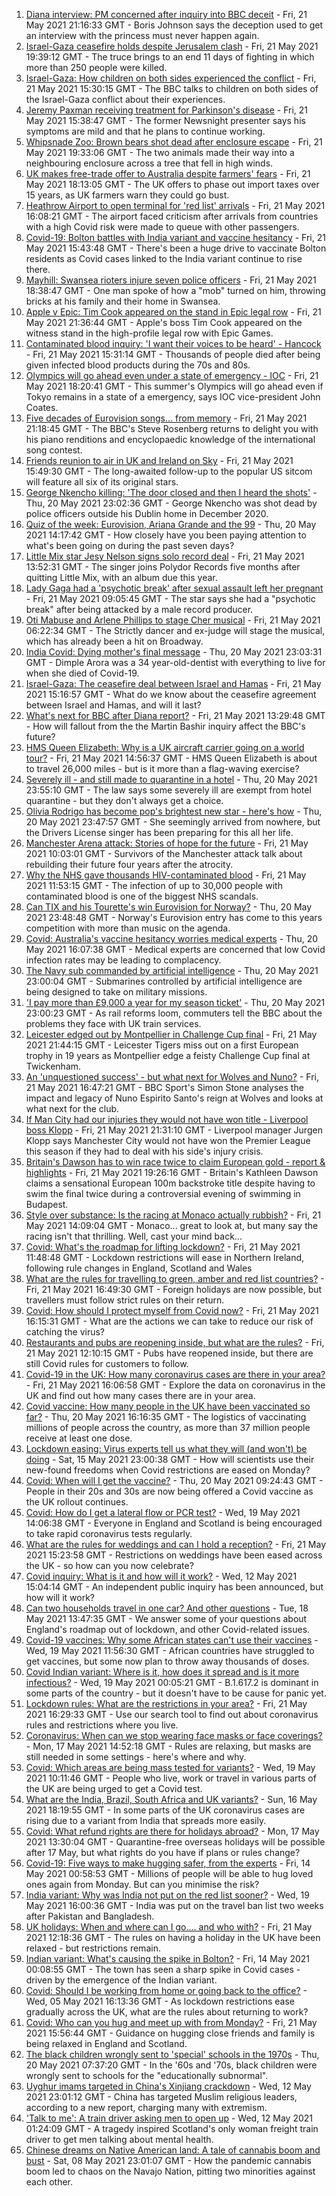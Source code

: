 1. [Diana interview: PM concerned after inquiry into BBC deceit](https://www.bbc.co.uk/news/uk-57200207) - Fri, 21 May 2021 21:16:33 GMT - Boris Johnson says the deception used to get an interview with the princess must never happen again.
2. [Israel-Gaza ceasefire holds despite Jerusalem clash](https://www.bbc.co.uk/news/world-middle-east-57195537) - Fri, 21 May 2021 19:39:12 GMT - The truce brings to an end 11 days of fighting in which more than 250 people were killed.
3. [Israel-Gaza: How children on both sides experienced the conflict](https://www.bbc.co.uk/news/world-middle-east-57203350) - Fri, 21 May 2021 15:30:15 GMT - The BBC talks to children on both sides of the Israel-Gaza conflict about their experiences.
4. [Jeremy Paxman receiving treatment for Parkinson's disease](https://www.bbc.co.uk/news/entertainment-arts-57206289) - Fri, 21 May 2021 15:38:47 GMT - The former Newsnight presenter says his symptoms are mild and that he plans to continue working.
5. [Whipsnade Zoo: Brown bears shot dead after enclosure escape](https://www.bbc.co.uk/news/uk-england-beds-bucks-herts-57207961) - Fri, 21 May 2021 19:33:06 GMT - The two animals made their way into a neighbouring enclosure across a tree that fell in high winds.
6. [UK makes free-trade offer to Australia despite farmers' fears](https://www.bbc.co.uk/news/uk-politics-57198607) - Fri, 21 May 2021 18:13:05 GMT - The UK offers to phase out import taxes over 15 years, as UK farmers warn they could go bust.
7. [Heathrow Airport to open terminal for 'red list' arrivals](https://www.bbc.co.uk/news/business-57206018) - Fri, 21 May 2021 16:08:21 GMT - The airport faced criticism after arrivals from countries with a high Covid risk were made to queue with other passengers.
8. [Covid-19: Bolton battles with India variant and vaccine hesitancy](https://www.bbc.co.uk/news/uk-57191667) - Fri, 21 May 2021 15:43:48 GMT - There's been a huge drive to vaccinate Bolton residents as Covid cases linked to the India variant continue to rise there.
9. [Mayhill: Swansea rioters injure seven police officers](https://www.bbc.co.uk/news/uk-wales-57197466) - Fri, 21 May 2021 18:38:47 GMT - One man spoke of how a "mob" turned on him, throwing bricks at his family and their home in Swansea.
10. [Apple v Epic: Tim Cook appeared on the stand in Epic legal row](https://www.bbc.co.uk/news/technology-57199547) - Fri, 21 May 2021 21:36:44 GMT - Apple's boss Tim Cook appeared on the witness stand in the high-profile legal row with Epic Games.
11. [Contaminated blood inquiry: 'I want their voices to be heard' - Hancock](https://www.bbc.co.uk/news/health-57190095) - Fri, 21 May 2021 15:31:14 GMT - Thousands of people died after being given infected blood products during the 70s and 80s.
12. [Olympics will go ahead even under a state of emergency - IOC](https://www.bbc.co.uk/sport/olympics/57206885) - Fri, 21 May 2021 18:20:41 GMT - This summer's Olympics will go ahead even if Tokyo remains in a state of a emergency, says IOC vice-president John Coates.
13. [Five decades of Eurovision songs... from memory](https://www.bbc.co.uk/news/world-middle-east-57206431) - Fri, 21 May 2021 21:18:45 GMT - The BBC's Steve Rosenberg returns to delight you with his piano renditions and encyclopaedic knowledge of the international song contest.
14. [Friends reunion to air in UK and Ireland on Sky](https://www.bbc.co.uk/news/entertainment-arts-57206349) - Fri, 21 May 2021 15:49:30 GMT - The long-awaited follow-up to the popular US sitcom will feature all six of its original stars.
15. [George Nkencho killing: 'The door closed and then I heard the shots'](https://www.bbc.co.uk/news/world-europe-57194011) - Thu, 20 May 2021 23:02:36 GMT - George Nkencho was shot dead by police officers outside his Dublin home in December 2020.
16. [Quiz of the week: Eurovision, Ariana Grande and the 99](https://www.bbc.co.uk/news/world-57183679) - Thu, 20 May 2021 14:17:42 GMT - How closely have you been paying attention to what's been going on during the past seven days?
17. [Little Mix star Jesy Nelson signs solo record deal](https://www.bbc.co.uk/news/entertainment-arts-57204589) - Fri, 21 May 2021 13:52:31 GMT - The singer joins Polydor Records five months after quitting Little Mix, with an album due this year.
18. [Lady Gaga had a 'psychotic break' after sexual assault left her pregnant](https://www.bbc.co.uk/news/entertainment-arts-57199018) - Fri, 21 May 2021 09:05:45 GMT - The star says she had a "psychotic break" after being attacked by a male record producer.
19. [Oti Mabuse and Arlene Phillips to stage Cher musical](https://www.bbc.co.uk/news/entertainment-arts-57188486) - Fri, 21 May 2021 06:22:34 GMT - The Strictly dancer and ex-judge will stage the musical, which has already been a hit on Broadway.
20. [India Covid: Dying mother's final message](https://www.bbc.co.uk/news/world-asia-57189165) - Thu, 20 May 2021 23:03:31 GMT - Dimple Arora was a 34 year-old-dentist with everything to live for when she died of Covid-19.
21. [Israel-Gaza: The ceasefire deal between Israel and Hamas](https://www.bbc.co.uk/news/57200843) - Fri, 21 May 2021 15:16:57 GMT - What do we know about the ceasefire agreement between Israel and Hamas, and will it last?
22. [What's next for BBC after Diana report?](https://www.bbc.co.uk/news/uk-57202578) - Fri, 21 May 2021 13:29:48 GMT - How will fallout from the the Martin Bashir inquiry affect the BBC's future?
23. [HMS Queen Elizabeth: Why is a UK aircraft carrier going on a world tour?](https://www.bbc.co.uk/news/uk-57195317) - Fri, 21 May 2021 14:56:37 GMT - HMS Queen Elizabeth is about to travel 26,000 miles - but is it more than a flag-waving exercise?
24. [Severely ill - and still made to quarantine in a hotel](https://www.bbc.co.uk/news/stories-57162187) - Thu, 20 May 2021 23:55:10 GMT - The law says some severely ill are exempt from hotel quarantine - but they don't always get a choice.
25. [Olivia Rodrigo has become pop's brightest new star - here's how](https://www.bbc.co.uk/news/entertainment-arts-57174471) - Thu, 20 May 2021 23:47:57 GMT - She seemingly arrived from nowhere, but the Drivers License singer has been preparing for this all her life.
26. [Manchester Arena attack: Stories of hope for the future](https://www.bbc.co.uk/news/uk-england-manchester-57185632) - Fri, 21 May 2021 10:03:01 GMT - Survivors of the Manchester attack talk about rebuilding their future four years after the atrocity.
27. [Why the NHS gave thousands HIV-contaminated blood](https://www.bbc.co.uk/news/health-48596605) - Fri, 21 May 2021 11:53:15 GMT - The infection of up to 30,000 people with contaminated blood is one of the biggest NHS scandals.
28. [Can TIX and his Tourette's win Eurovision for Norway?](https://www.bbc.co.uk/news/disability-57187712) - Thu, 20 May 2021 23:48:48 GMT - Norway's Eurovision entry has come to this years competition with more than music on the agenda.
29. [Covid: Australia's vaccine hesitancy worries medical experts](https://www.bbc.co.uk/news/world-australia-57181038) - Thu, 20 May 2021 16:07:38 GMT - Medical experts are concerned that low Covid infection rates may be leading to complacency.
30. [The Navy sub commanded by artificial intelligence](https://www.bbc.co.uk/news/business-56993035) - Thu, 20 May 2021 23:00:04 GMT - Submarines controlled by artificial intelligence are being designed to take on military missions.
31. ['I pay more than £9,000 a year for my season ticket'](https://www.bbc.co.uk/news/business-57186489) - Thu, 20 May 2021 23:00:23 GMT - As rail reforms loom, commuters tell the BBC about the problems they face with UK train services.
32. [Leicester edged out by Montpellier in Challenge Cup final](https://www.bbc.co.uk/sport/rugby-union/57186246) - Fri, 21 May 2021 21:44:15 GMT - Leicester Tigers miss out on a first European trophy in 19 years as Montpellier edge a feisty Challenge Cup final at Twickenham.
33. [An 'unquestioned success' - but what next for Wolves and Nuno?](https://www.bbc.co.uk/sport/football/57206532) - Fri, 21 May 2021 16:47:21 GMT - BBC Sport's Simon Stone analyses the impact and legacy of Nuno Espirito Santo's reign at Wolves and looks at what next for the club.
34. [If Man City had our injuries they would not have won title - Liverpool boss Klopp](https://www.bbc.co.uk/sport/football/57207985) - Fri, 21 May 2021 21:31:10 GMT - Liverpool manager Jurgen Klopp says Manchester City would not have won the Premier League this season if they had to deal with his side's injury crisis.
35. [Britain's Dawson has to win race twice to claim European gold - report & highlights](https://www.bbc.co.uk/sport/swimming/57207977) - Fri, 21 May 2021 19:26:16 GMT - Britain's Kathleen Dawson claims a sensational European 100m backstroke title despite having to swim the final twice during a controversial evening of swimming in Budapest.
36. [Style over substance: Is the racing at Monaco actually rubbish?](https://www.bbc.co.uk/sport/formula1/57104327) - Fri, 21 May 2021 14:09:04 GMT - Monaco... great to look at, but many say the racing isn't that thrilling. Well, cast your mind back...
37. [Covid: What's the roadmap for lifting lockdown?](https://www.bbc.co.uk/news/explainers-52530518) - Fri, 21 May 2021 11:48:48 GMT - Lockdown restrictions will ease in Northern Ireland, following rule changes in England, Scotland and Wales
38. [What are the rules for travelling to green, amber and red list countries?](https://www.bbc.co.uk/news/explainers-52544307) - Fri, 21 May 2021 16:49:30 GMT - Foreign holidays are now possible, but travellers must follow strict rules on their return.
39. [Covid: How should I protect myself from Covid now?](https://www.bbc.co.uk/news/health-57087517) - Fri, 21 May 2021 16:15:31 GMT - What are the actions we can take to reduce our risk of catching the virus?
40. [Restaurants and pubs are reopening inside, but what are the rules?](https://www.bbc.co.uk/news/business-52977388) - Fri, 21 May 2021 12:10:15 GMT - Pubs have reopened inside, but there are still Covid rules for customers to follow.
41. [Covid-19 in the UK: How many coronavirus cases are there in your area?](https://www.bbc.co.uk/news/uk-51768274) - Fri, 21 May 2021 16:06:58 GMT - Explore the data on coronavirus in the UK and find out how many cases there are in your area.
42. [Covid vaccine: How many people in the UK have been vaccinated so far?](https://www.bbc.co.uk/news/health-55274833) - Thu, 20 May 2021 16:16:35 GMT - The logistics of vaccinating millions of people across the country, as more than 37 million people receive at least one dose.
43. [Lockdown easing: Virus experts tell us what they will (and won't) be doing](https://www.bbc.co.uk/news/uk-57069293) - Sat, 15 May 2021 23:00:38 GMT - How will scientists use their new-found freedoms when Covid restrictions are eased on Monday?
44. [Covid: When will I get the vaccine?](https://www.bbc.co.uk/news/health-55045639) - Thu, 20 May 2021 09:24:43 GMT - People in their 20s and 30s are now being offered a Covid vaccine as the UK rollout continues.
45. [Covid: How do I get a lateral flow or PCR test?](https://www.bbc.co.uk/news/health-51943612) - Wed, 19 May 2021 14:06:38 GMT - Everyone in England and Scotland is being encouraged to take rapid coronavirus tests regularly.
46. [What are the rules for weddings and can I hold a reception?](https://www.bbc.co.uk/news/explainers-52811509) - Fri, 21 May 2021 15:23:58 GMT - Restrictions on weddings have been eased across the UK - so how can you now celebrate?
47. [Covid inquiry: What is it and how will it work?](https://www.bbc.co.uk/news/explainers-57085964) - Wed, 12 May 2021 15:04:14 GMT - An independent public inquiry has been announced, but how will it work?
48. [Can two households travel in one car? And other questions](https://www.bbc.co.uk/news/world-asia-china-51176409) - Tue, 18 May 2021 13:47:35 GMT - We answer some of your questions about England's roadmap out of lockdown, and other Covid-related issues.
49. [Covid-19 vaccines: Why some African states can't use their vaccines](https://www.bbc.co.uk/news/56940657) - Wed, 19 May 2021 11:56:30 GMT - African countries have struggled to get vaccines, but some now plan to throw away thousands of doses.
50. [Covid Indian variant: Where is it, how does it spread and is it more infectious?](https://www.bbc.co.uk/news/health-57157496) - Wed, 19 May 2021 00:05:21 GMT - B.1.617.2 is dominant in some parts of the country - but it doesn't have to be cause for panic yet.
51. [Lockdown rules: What are the restrictions in your area?](https://www.bbc.co.uk/news/uk-54373904) - Fri, 21 May 2021 16:29:33 GMT - Use our search tool to find out about coronavirus rules and restrictions where you live.
52. [Coronavirus: When can we stop wearing face masks or face coverings?](https://www.bbc.co.uk/news/health-51205344) - Mon, 17 May 2021 14:52:18 GMT - Rules are relaxing, but masks are still needed in some settings - here's where and why.
53. [Covid: Which areas are being mass tested for variants?](https://www.bbc.co.uk/news/explainers-54872039) - Wed, 19 May 2021 10:11:46 GMT - People who live, work or travel in various parts of the UK are being urged to get a Covid test.
54. [What are the India, Brazil, South Africa and UK variants?](https://www.bbc.co.uk/news/health-55659820) - Sun, 16 May 2021 18:19:55 GMT - In some parts of the UK coronavirus cases are rising due to a variant from India that spreads more easily.
55. [Covid: What refund rights are there for holidays abroad?](https://www.bbc.co.uk/news/business-51615412) - Mon, 17 May 2021 13:30:04 GMT - Quarantine-free overseas holidays will be possible after 17 May, but what rights do you have if plans or rules change?
56. [Covid-19: Five ways to make hugging safer, from the experts](https://www.bbc.co.uk/news/uk-57083571) - Fri, 14 May 2021 00:58:53 GMT - Millions of people will be able to hug loved ones again from Monday. But can you minimise the risk?
57. [India variant: Why was India not put on the red list sooner?](https://www.bbc.co.uk/news/56801288) - Wed, 19 May 2021 16:00:36 GMT - India was put on the travel ban list two weeks after Pakistan and Bangladesh.
58. [UK holidays: When and where can I go.... and who with?](https://www.bbc.co.uk/news/explainers-52646738) - Fri, 21 May 2021 12:18:36 GMT - The rules on having a holiday in the UK have been relaxed - but restrictions remain.
59. [Indian variant: What's causing the spike in Bolton?](https://www.bbc.co.uk/news/health-57094274) - Fri, 14 May 2021 00:08:55 GMT - The town has seen a sharp spike in Covid cases - driven by the emergence of the Indian variant.
60. [Covid: Should I be working from home or going back to the office?](https://www.bbc.co.uk/news/business-52567567) - Wed, 05 May 2021 16:13:36 GMT - As lockdown restrictions ease gradually across the UK, what are the rules about returning to work?
61. [Covid: Who can you hug and meet up with from Monday?](https://www.bbc.co.uk/news/uk-51506729) - Fri, 21 May 2021 15:56:44 GMT - Guidance on hugging close friends and family is being relaxed in England and Scotland.
62. [The black children wrongly sent to 'special' schools in the 1970s](https://www.bbc.co.uk/news/uk-57099654) - Thu, 20 May 2021 07:37:20 GMT - In the '60s and '70s, black children were wrongly sent to schools for the "educationally subnormal".
63. [Uyghur imams targeted in China's Xinjiang crackdown](https://www.bbc.co.uk/news/world-asia-china-56986057) - Wed, 12 May 2021 23:01:12 GMT - China has targeted Muslim religious leaders, according to a new report, charging many with extremism.
64. ['Talk to me': A train driver asking men to open up](https://www.bbc.co.uk/news/stories-57060971) - Wed, 12 May 2021 01:24:09 GMT - A tragedy inspired Scotland's only woman freight train driver to get men talking about mental health.
65. [Chinese dreams on Native American land: A tale of cannabis boom and bust](https://www.bbc.co.uk/news/world-us-canada-56835897) - Sat, 08 May 2021 23:01:07 GMT - How the pandemic cannabis boom led to chaos on the Navajo Nation, pitting two minorities against each other.
